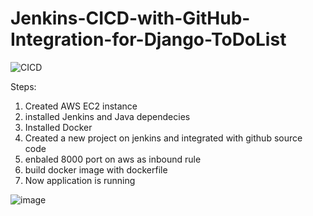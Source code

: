 # Jenkins-CICD-with-GitHub-Integration-for-Django-ToDoList

![CICD](https://github.com/Manoj123-github/Jenkins-CICD-with-GitHub-Integration-for-Django-ToDoList/assets/76830665/bef74223-af6a-4862-8eb9-4cf34e43460a)



Steps:
 1. Created AWS EC2 instance
 2. installed Jenkins and Java dependecies 
 3. Installed Docker
 4. Created a new project on jenkins and integrated with github source code
 5. enbaled 8000 port on aws as inbound rule
 6. build docker image with dockerfile
 7. Now application is running 



 
![image](https://github.com/Manoj123-github/Jenkins-CICD-with-GitHub-Integration-for-Django-ToDoList/assets/76830665/b2821f7f-127b-4314-b0ea-e954415a372b)

